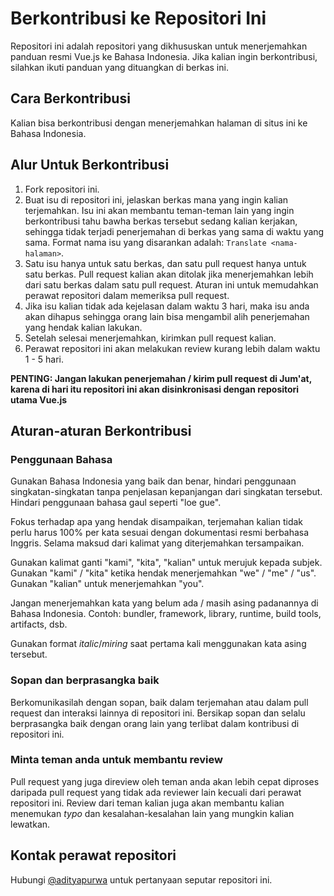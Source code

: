 # Berkontribusi ke Repositori Ini

Repositori ini adalah repositori yang dikhususkan untuk menerjemahkan panduan resmi Vue.js ke Bahasa Indonesia. Jika kalian ingin berkontribusi, silahkan ikuti panduan yang dituangkan di berkas ini.

## Cara Berkontribusi

Kalian bisa berkontribusi dengan menerjemahkan halaman di situs ini ke Bahasa Indonesia.

## Alur Untuk Berkontribusi

1. Fork repositori ini.
2. Buat isu di repositori ini, jelaskan berkas mana yang ingin kalian terjemahkan. Isu ini akan membantu teman-teman lain yang ingin berkontribusi tahu bawha berkas tersebut sedang kalian kerjakan, sehingga tidak terjadi penerjemahan di berkas yang sama di waktu yang sama. Format nama isu yang disarankan adalah: `Translate <nama-halaman>`.
3. Satu isu hanya untuk satu berkas, dan satu pull request hanya untuk satu berkas. Pull request kalian akan ditolak jika menerjemahkan lebih dari satu berkas dalam satu pull request. Aturan ini untuk memudahkan perawat repositori dalam memeriksa pull request.
4. Jika isu kalian tidak ada kejelasan dalam waktu 3 hari, maka isu anda akan dihapus sehingga orang lain bisa mengambil alih penerjemahan yang hendak kalian lakukan.
5. Setelah selesai menerjemahkan, kirimkan pull request kalian.
6. Perawat repositori ini akan melakukan review kurang lebih dalam waktu 1 - 5 hari.

**PENTING: Jangan lakukan penerjemahan / kirim pull request di Jum'at, karena di hari itu repositori ini akan disinkronisasi dengan repositori utama Vue.js**

## Aturan-aturan Berkontribusi

### Penggunaan Bahasa

Gunakan Bahasa Indonesia yang baik dan benar, hindari penggunaan singkatan-singkatan tanpa penjelasan kepanjangan dari singkatan tersebut. Hindari penggunaan bahasa gaul seperti "loe gue".

Fokus terhadap apa yang hendak disampaikan, terjemahan kalian tidak perlu harus 100% per kata sesuai dengan dokumentasi resmi berbahasa Inggris. Selama maksud dari kalimat yang diterjemahkan tersampaikan.

Gunakan kalimat ganti "kami", "kita", "kalian" untuk merujuk kepada subjek. Gunakan "kami" / "kita" ketika hendak menerjemahkan "we" / "me" / "us". Gunakan "kalian" untuk menerjemahkan "you".

Jangan menerjemahkan kata yang belum ada / masih asing padanannya di Bahasa Indonesia. Contoh: bundler, framework, library, runtime, build tools, artifacts, dsb.

Gunakan format _italic_/_miring_ saat pertama kali menggunakan kata asing tersebut.

### Sopan dan berprasangka baik

Berkomunikasilah dengan sopan, baik dalam terjemahan atau dalam pull request dan interaksi lainnya di repositori ini. Bersikap sopan dan selalu berprasangka baik dengan orang lain yang terlibat dalam kontribusi di repositori ini.

### Minta teman anda untuk membantu review

Pull request yang juga direview oleh teman anda akan lebih cepat diproses daripada pull request yang tidak ada reviewer lain kecuali dari perawat repositori ini. Review dari teman kalian juga akan membantu kalian menemukan _typo_ dan kesalahan-kesalahan lain yang mungkin kalian lewatkan.

## Kontak perawat repositori

Hubungi [@adityapurwa](https://github.com/adityapurwa) untuk pertanyaan seputar repositori ini.